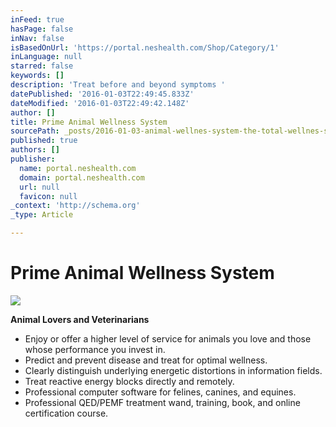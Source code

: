 ```yaml
---
inFeed: true
hasPage: false
inNav: false
isBasedOnUrl: 'https://portal.neshealth.com/Shop/Category/1'
inLanguage: null
starred: false
keywords: []
description: 'Treat before and beyond symptoms '
datePublished: '2016-01-03T22:49:45.833Z'
dateModified: '2016-01-03T22:49:42.148Z'
author: []
title: Prime Animal Wellness System
sourcePath: _posts/2016-01-03-animal-wellnes-system-the-total-wellnes-system-for-animals-a.md
published: true
authors: []
publisher:
  name: portal.neshealth.com
  domain: portal.neshealth.com
  url: null
  favicon: null
_context: 'http://schema.org'
_type: Article

---
```

# **Prime Animal Wellness System**
![](https://s3-us-west-2.amazonaws.com/the-grid-img/p/4b411aeed74b74e869bcd4b799d0699ac8d47943.jpg)

**Animal Lovers and Veterinarians**

* Enjoy or offer a higher level of service for animals you love and those whose performance you invest in. 
* Predict and prevent disease and treat for optimal wellness.
* Clearly distinguish underlying energetic distortions in information fields.
* Treat reactive energy blocks directly and remotely. 
* Professional computer software for felines, canines, and equines. 
* Professional QED/PEMF treatment wand, training, book, and online certification course.